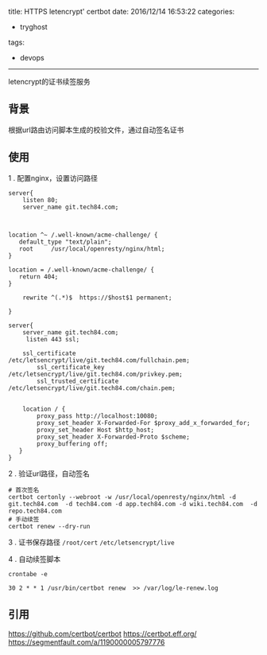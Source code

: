 title: HTTPS letencrypt' certbot
date: 2016/12/14 16:53:22
categories:
 - tryghost

tags:
 - devops 



---


letencrypt的证书续签服务

## 背景
根据url路由访问脚本生成的校验文件，通过自动签名证书


## 使用
1 . 配置nginx，设置访问路径
```language-javascipt
server{
    listen 80;
    server_name git.tech84.com;



location ^~ /.well-known/acme-challenge/ {
   default_type "text/plain";
   root     /usr/local/openresty/nginx/html;
}

location = /.well-known/acme-challenge/ {
   return 404;
}

    rewrite ^(.*)$  https://$host$1 permanent;

}

server{
    server_name git.tech84.com;
     listen 443 ssl;

    ssl_certificate /etc/letsencrypt/live/git.tech84.com/fullchain.pem;
        ssl_certificate_key /etc/letsencrypt/live/git.tech84.com/privkey.pem;
        ssl_trusted_certificate /etc/letsencrypt/live/git.tech84.com/chain.pem;


    location / {
        proxy_pass http://localhost:10080;
        proxy_set_header X-Forwarded-For $proxy_add_x_forwarded_for;
        proxy_set_header Host $http_host;
        proxy_set_header X-Forwarded-Proto $scheme;
        proxy_buffering off;
   }
}
```
2 . 验证url路径，自动签名
```language-bash
# 首次签名
certbot certonly --webroot -w /usr/local/openresty/nginx/html -d git.tech84.com  -d tech84.com -d app.tech84.com -d wiki.tech84.com  -d repo.tech84.com 
# 手动续签
certbot renew --dry-run 
```
3 . 证书保存路径
`/root/cert`
`/etc/letsencrypt/live`

4 . 自动续签脚本
```language-bash
crontabe -e

30 2 * * 1 /usr/bin/certbot renew  >> /var/log/le-renew.log
```

## 引用
https://github.com/certbot/certbot
https://certbot.eff.org/
https://segmentfault.com/a/1190000005797776



